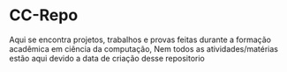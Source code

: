 # CC-Repo
Aqui se encontra projetos, trabalhos e provas feitas durante a formação acadêmica em ciência da computação, Nem todos as atividades/matérias estão aqui devido a data de criação desse repositorio
